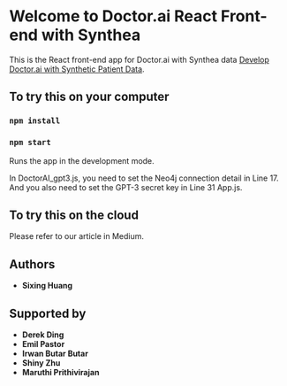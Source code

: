 # Welcome to Doctor.ai React Front-end with Synthea

This is the React front-end app for Doctor.ai with Synthea data [Develop Doctor.ai with Synthetic Patient Data]().



## To try this on your computer

### `npm install`

### `npm start`

Runs the app in the development mode.

In DoctorAI_gpt3.js, you need to set the Neo4j connection detail in Line 17. And you also need to set the GPT-3 secret key in Line 31 App.js.

## To try this on the cloud

Please refer to our article in Medium.

## Authors
*  **Sixing Huang**

## Supported by

*  **Derek Ding**
*  **Emil Pastor**
*  **Irwan Butar Butar**
*  **Shiny Zhu**
*  **Maruthi Prithivirajan**
